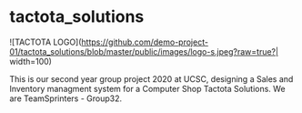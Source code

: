 # tactota_solutions
![TACTOTA LOGO](https://github.com/demo-project-01/tactota_solutions/blob/master/public/images/logo-s.jpeg?raw=true?| width=100)

This is our second year group project 2020 at UCSC, designing a Sales and Inventory managment system for a Computer Shop Tactota Solutions.
We are TeamSprinters - Group32.
